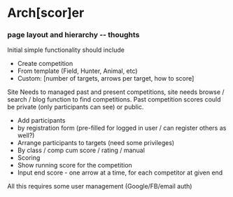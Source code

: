 # Arch[scor]er

### page layout and hierarchy -- thoughts

Initial simple functionality should include

* Create competition
 * From template (Field, Hunter, Animal, etc)
 * Custom: [number of targets, arrows per target, how to score]

Site Needs to managed past and present competitions, site needs browse / search / blog function to
find competitions. Past competition scores could be private (only participants can see) or public.

* Add participants
 * by registration form (pre-filled for logged in user / can register others as well?)
* Arrange participants to targets (need some privileges)
 * By class / comp cum score / rating / manual
* Scoring
 * Show running score for the competition
 * Input end score - one arrow at a time, for each competitor at given end

All this requires some user management (Google/FB/email auth)
